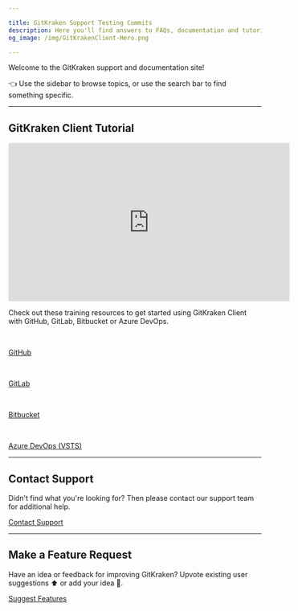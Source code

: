 ```yaml
---

title: GitKraken Support Testing Commits
description: Here you'll find answers to FAQs, documentation and tutorials. Please contact the friendly GitKraken Customer Success team if you still need help!
og_image: /img/GitKrakenClient-Hero.png

---
```


Welcome to the GitKraken support and documentation site!

👈  Use the sidebar to browse topics, or use the search bar to find something specific.

***
<a id="get-started"></a>
## GitKraken Client Tutorial

<div class='embed-container embed-container--16-9'>
    <iframe width='560' height='315' src='https://www.youtube.com/embed/RiAeNSFjjLc?rel=0&vq=hd1080' frameborder='0' allowfullscreen></iframe>
</div>

<div class='faq mbl'>
    <div class='callout callout--basic'>
        <p>Check out these training resources to get started using GitKraken Client with GitHub, GitLab, Bitbucket or Azure DevOps.</p>
          <div class='flex-grid center' id="integrations">
            <div class="flex-item">
                    <i class="fab fa-github" aria-hidden="true"></i><br />
                    <p><a href="https://www.gitkraken.com/integrations/github" target="_blank">GitHub</a></p>
            </div>
            <div class="flex-item">
                <i class="fab fa-gitlab" aria-hidden="true"></i><br />
                <p><a href="https://www.gitkraken.com/integrations/gitlab" target="_blank">GitLab</a></p>
            </div>
            <div class="flex-item bitbucket-logo">
                <i class="fab fa-bitbucket" aria-hidden="true"></i><br >
                <p><a href="https://www.gitkraken.com/integrations/bitbucket" target="_blank">Bitbucket</a></p>
            </div>
            <div class="flex-item">
                <i class="fab fa-windows" aria-hidden="true"></i><br />
                <p><a href="https://www.gitkraken.com/integrations/azure-devops" target="_blank">Azure DevOps (VSTS)</a></p>
            </div>
        </div>
    </div>
</div>

<a id="gitkraken-glo-boards-tutorial"></a>

***

## Contact Support <i class="far fa-envelope"></i>

Didn't find what you're looking for? Then please contact our support team for additional help.

<a class="button button--basic" href="https://www.gitkraken.com/gitkraken-pro-support" target="_blank">Contact Support</a>

***

## Make a Feature Request <i class="fas fa-vote-yea"></i>

Have an idea or feedback for improving GitKraken? Upvote existing user suggestions ⬆️ or add your idea 📝.

<a class="button button--basic" href="https://feedback.gitkraken.com/" target="_blank">Suggest Features</a>


